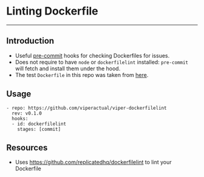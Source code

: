 # Linting Dockerfile

---

## Introduction

- Useful [pre-commit](http://pre-commit.com) hooks for checking Dockerfiles for issues.
- Does not require to have `node` or `dockerfilelint` installed: `pre-commit` will fetch and install them under the hood.
- The test `Dockerfile` in this repo was taken from [here](https://github.com/docker-library/redis/blob/master/3.2/Dockerfile).

## Usage

```
- repo: https://github.com/viperactual/viper-dockerfilelint
  rev: v0.1.0
  hooks:
  - id: dockerfilelint
    stages: [commit]
```

## Resources

- Uses https://github.com/replicatedhq/dockerfilelint to lint your Dockerfile
